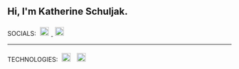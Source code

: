 ## Hi, I'm Katherine Schuljak.
  
<div id="Social Icons">
  <span>SOCIALS: </span>
  <a href="https://www.linkedin.com/in/kschuljak">
    <img width="20px" vspace="5" hspace="5" src="https://cdn.jsdelivr.net/npm/simple-icons@7.19.0/icons/linkedin.svg" alt="LinkedIn Icon" />
  </a>  
  <a href="https://codepen.io/kschuljak">
    <img width="20px" vspace="5" hspace="5" src="https://cdn.jsdelivr.net/npm/simple-icons@7.19.0/icons/codepen.svg" alt="CodePen Icon" />
  </a>
</div>
   
---

TECHNOLOGIES:
<img width="20px" vspace="5" hspace="5" src="https://raw.githubusercontent.com/jmnote/z-icons/master/svg/javascript.svg" alt="JavaScript" />
<img width="20px" vspace="5" hspace="5" src="https://raw.githubusercontent.com/jmnote/z-icons/master/svg/java.svg" alt="Java" />




<!--
**kschuljak/kschuljak** is a ✨ _special_ ✨ repository because its `README.md` (this file) appears on your GitHub profile.

Here are some ideas to get you started:

- 🔭 I’m currently working on ...
- 🌱 I’m currently learning ...
- 👯 I’m looking to collaborate on ...
- 🤔 I’m looking for help with ...
- 💬 Ask me about ...
- 📫 How to reach me: ...
- 😄 Pronouns: ...
- ⚡ Fun fact: ...
-->
